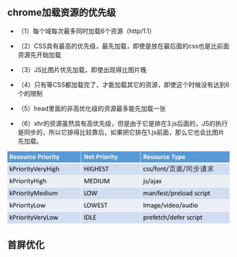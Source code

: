 ## chrome加载资源的优先级

- （1）每个域每次最多同时加载6个资源（http/1.1）

- （2）CSS具有最高的优先级，最先加载，即使是放在最后面的css也是比前面资源先开始加载

- （3）JS比图片优先加载，即使出现得比图片晚

- （4）只有等CSS都加载完了，才能加载其它的资源，即使这个时候没有达到6个的限制

- （5）head里面的非高优化级的资源最多能先加载一张

- （6）xhr的资源虽然具有高优先级，但是由于它是排在3.js后面的，JS的执行是同步的，所以它排得比较靠后，如果把它排在1.js前面，那么它也会比图片先加载。

![chrome请求资源优先级](../images/load.jpg)


## 首屏优化
